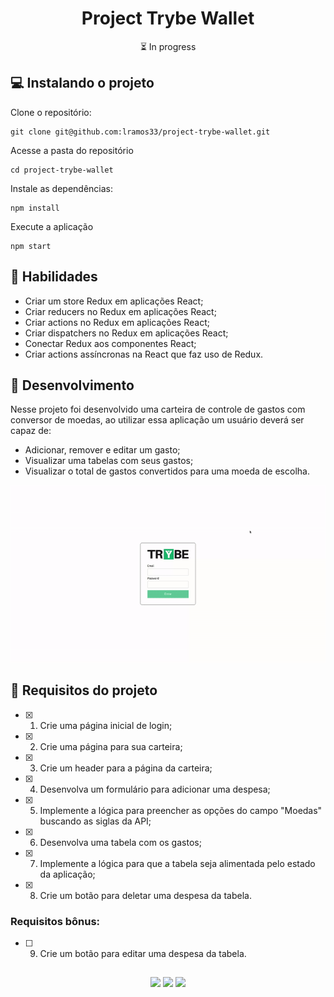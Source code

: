 <h1 align="center">Project Trybe Wallet</h1>

<p align="center">⏳ In progress</p>

## 💻 Instalando o projeto

Clone o repositório:

```
git clone git@github.com:lramos33/project-trybe-wallet.git
```

Acesse a pasta do repositório

```
cd project-trybe-wallet
```

Instale as dependências:
```
npm install
```

Execute a aplicação
```
npm start
```

## 🚀 Habilidades

- Criar um store Redux em aplicações React;
- Criar reducers no Redux em aplicações React;
- Criar actions no Redux em aplicações React;
- Criar dispatchers no Redux em aplicações React;
- Conectar Redux aos componentes React;
- Criar actions assíncronas na React que faz uso de Redux.

## 🔧 Desenvolvimento

Nesse projeto foi desenvolvido uma carteira de controle de gastos com conversor de moedas, ao utilizar essa aplicação um usuário deverá ser capaz de:

- Adicionar, remover e editar um gasto;
- Visualizar uma tabelas com seus gastos;
- Visualizar o total de gastos convertidos para uma moeda de escolha.

![image](recording.gif)

## 📝 Requisitos do projeto

- [x] 1. Crie uma página inicial de login;

- [x] 2. Crie uma página para sua carteira;

- [x] 3. Crie um header para a página da carteira;

- [x] 4. Desenvolva um formulário para adicionar uma despesa;

- [x] 5. Implemente a lógica para preencher as opções do campo "Moedas" buscando as siglas da API;

- [x] 6. Desenvolva uma tabela com os gastos;

- [x] 7. Implemente a lógica para que a tabela seja alimentada pelo estado da aplicação;

- [x] 8. Crie um botão para deletar uma despesa da tabela.

### Requisitos bônus:

- [ ] 9. Crie um botão para editar uma despesa da tabela.


##

<div align="center">
  <img src="https://shields.io/github/repo-size/lramos33/project-trybe-wallet">
  <img src="https://shields.io/github/languages/top/lramos33/project-trybe-wallet">
  <img src="https://shields.io/github/last-commit/lramos33/project-trybe-wallet">
</div>
